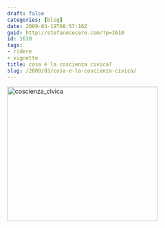 ```yaml
---
draft: false
categories: [blog]
date: 2009-03-19T08:57:16Z
guid: http://stefanocecere.com/?p=1610
id: 1610
tags:
- ridere
- vignette
title: cosa è la coscienza civica?
slug: /2009/03/cosa-e-la-coscienza-civica/
---
```


<img src="http://stefanocecere.com/wp-content/uploads/sites/3/2009/03/coscienza_civica.gif" alt="coscienza_civica" title="coscienza_civica" width="350" height="314" class="aligncenter size-full wp-image-1611" />